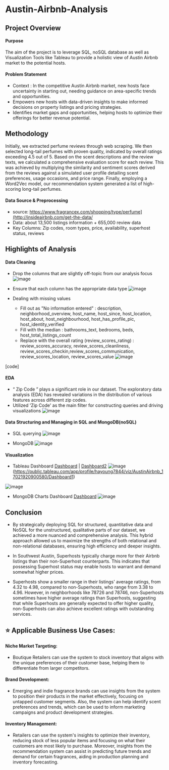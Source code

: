 # Austin-Airbnb-Analysis

## Project Overview

#### Purpose
The aim of the project is to leverage SQL, noSQL database as well as Visualization Tools like Tableau to provide a holistic view of Austin Airbnb market to the potential hosts. 

#### Problem Statement
- Context : In the competitive Austin Airbnb market, new hosts face uncertainty in starting out, needing guidance on area-specific trends and opportunities.
- Empowers new hosts with data-driven insights to make informed decisions on property listings and pricing strategies.
- Identifies market gaps and opportunities, helping hosts to optimize their offerings for better revenue potential.

## Methodology
Initially, we extracted perfume reviews through web scraping. We then selected long-tail perfumes with proven quality, indicated by overall ratings exceeding 4.5 out of 5. Based on the scent descriptions and the review texts, we calculated a comprehensive evaluation score for each review. This was achieved by multiplying the similarity and sentiment scores derived from the reviews against a simulated user profile detailing scent preferences, usage occasions, and price range. Finally, employing a Word2Vec model, our recommendation system generated a list of high-scoring long-tail perfumes.

#### Data Source & Preprocessing
- source: https://www.fragrancex.com/shopping/type/perfume](http://insideairbnb.com/get-the-data/
- Data: about 13,500 listings information +  655,000 review data
- Key Columns: Zip codes, room types, price, availability, superhost status, reviews

## Highlights of Analysis
#### Data Cleaning
- Drop the columns that are slightly off-topic from our analysis focus 
![image](https://github.com/Hayoung-Zoe-Kim/Austin-Airbnb-Analysis/blob/main/drop_columns.png)

- Ensure that each column has the appropriate data type
![image](https://github.com/Hayoung-Zoe-Kim/Austin-Airbnb-Analysis/blob/main/convert_data_type.png)

- Dealing with missing values
  - Fill out as "No information entered" : description, neighborhood_overview, host_name, host_since, host_location, host_about, host_neighbourhood, host_has_profile_pic, host_identity_verified  
  - Fill with the median : bathrooms_text, bedrooms, beds, host_total_listings_count
  - Replace with the overall rating (review_scores_rating) : review_scores_accuracy, review_scores_cleanliness, review_scores_checkin,review_scores_communication, review_scores_location, review_scores_value
![image](https://github.com/Hayoung-Zoe-Kim/Austin-Airbnb-Analysis/blob/main/dealing_with_missingvalues.png)

[code]
  
#### EDA
- “ Zip Code ” plays a significant role in our dataset. The exploratory data analysis (EDA) has revealed variations in the distribution of various features across different zip codes.
- Utilized 'Zip Code' as the main filter for constructing queries and driving visualizations
![image](https://github.com/Hayoung-Zoe-Kim/Austin-Airbnb-Analysis/blob/main/eda_zipcode.png)

#### Data Structuring and Managing in SQL and MongoDB(noSQL) 
- SQL querying
![image](https://github.com/Hayoung-Zoe-Kim/Austin-Airbnb-Analysis/blob/main/sql_query.png)

- MongoDB 
![image](https://github.com/Hayoung-Zoe-Kim/Austin-Airbnb-Analysis/blob/main/mongoDB_collection.png)

#### Visualization
- Tableau Dashboard  [Dashboard](https://public.tableau.com/app/profile/hayoung7844/viz/AustinAirbnb_17021920900580/Dashboard1) |  [Dashboard2](https://public.tableau.com/app/profile/hayoung7844/viz/AustinAirbnb_17021920900580/Dashboard2)
![image](https://github.com/Hayoung-Zoe-Kim/Austin-Airbnb-Analysis/blob/main/Tableau_dashboard.png)(https://public.tableau.com/app/profile/hayoung7844/viz/AustinAirbnb_17021920900580/Dashboard1)

![image](https://github.com/Hayoung-Zoe-Kim/Austin-Airbnb-Analysis/blob/main/Tableau_choropleth.png)

- MongoDB Charts Dashboard [Dashboard](https://charts.mongodb.com/charts-project-0-ylnjm/public/dashboards/9576c28a-2cf3-4cef-abbd-2658a5eae146)
![image](https://github.com/Hayoung-Zoe-Kim/Austin-Airbnb-Analysis/blob/main/MongoDBCharts_dashboard.png)


## Conclusion
- By strategically deploying SQL for structured, quantitative data and NoSQL for the unstructured, qualitative parts of our dataset, we achieved a more nuanced and comprehensive analysis. This hybrid approach allowed us to maximize the strengths of both relational and non-relational databases, ensuring high efficiency and deeper insights.

- In Southwest Austin, Superhosts typically charge more for their Airbnb listings than their non-Superhost counterparts. This indicates that possessing Superhost status may enable hosts to warrant and demand somewhat higher prices.

- Superhosts show a smaller range in their listings' average ratings, from 4.32 to 4.98, compared to non-Superhosts, who range from 3.38 to 4.96. However, in neighborhoods like 78726 and 78746, non-Superhosts sometimes have higher average ratings than Superhosts, suggesting that while Superhosts are generally expected to offer higher quality, non-Superhosts can also achieve excellent ratings with outstanding services.

  
## ⭐️ Applicable Business Use Cases:

#### Niche Market Targeting:
- Boutique Retailers can use the system to stock inventory that aligns with the unique preferences of their customer base, helping them to differentiate from larger competitors.

#### Brand Development: 
- Emerging and indie fragrance brands can use insights from the system to position their products in the market effectively, focusing on untapped customer segments. Also, the system can help identify scent preferences and trends, which can be used to inform marketing campaigns and product development strategies.

#### Inventory Management:
- Retailers can use the system's insights to optimize their inventory, reducing stock of less popular items and focusing on what their customers are most likely to purchase. Moreover, insights from the recommendation system can assist in predicting future trends and demand for certain fragrances, aiding in production planning and inventory forecasting.
